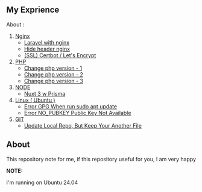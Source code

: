 ## My Exprience
About :
1. [Nginx](tutor/nginx.md)
    - [Laravel with nginx](tutor/nginx.md#configuration-laravel-with-nginx)
    - [Hide header nginx](tutor/nginx.md#hide-header-nginx)
    - [(SSL) Certbot / Let's Encrypt](tutor/nginx.md#configure-certbot-ssl)
2. [PHP](tutor/php.md)
    - [Change php version - 1 ](tutor/php.md#change-php-version-method-1)
    - [Change php version - 2 ](tutor/php.md#change-php-version-method-2)
    - [Change php version - 3 ](tutor/php.md#change-php-version-method-3)
3. [NODE](tutor/node.md)
    - [Nuxt 3 w Prisma ](tutor/node.md#installation-and-build)
4. [Linux ( Ubuntu )](tutor/linux.md)
    - [Error GPG When run sudo apt update](tutor/linux.md#error-gpg-when-run-sudo-apt-update)
    - [Error NO_PUBKEY Public Key Not Available](tutor/linux.md#error-no_pubkey-public-key-not-available)
5. [GIT](tutor/git.md)
    - [Update Local Repo, But Keep Your Another File](tutor/git.md#update-local-repo-but-keep-your-another-file)

## About
This repository note for me, if this repository useful for you, I am very happy

**NOTE:**

I'm running on Ubuntu 24.04
